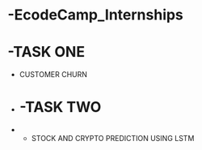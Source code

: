 # -EcodeCamp_Internships

# -TASK ONE
- CUSTOMER CHURN

- # -TASK TWO
- - STOCK AND CRYPTO PREDICTION USING LSTM
